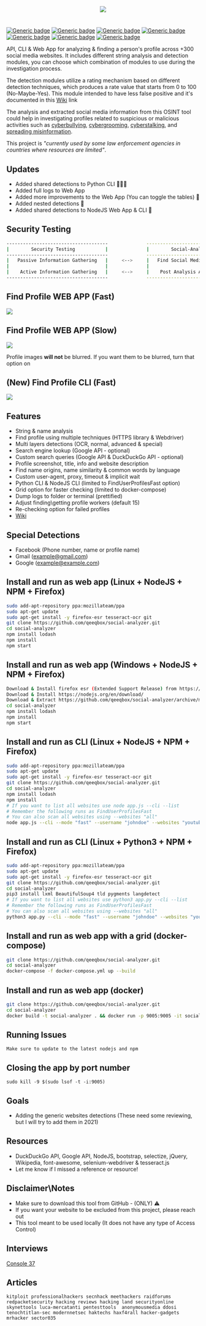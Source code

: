 <p align="center"> <img src="https://raw.githubusercontent.com/qeeqbox/social-analyzer/main/readme/socialanalyzerlogo_.png"></p>

#
[![Generic badge](https://img.shields.io/badge/dynamic/json.svg?url=https://raw.githubusercontent.com/qeeqbox/social-analyzer/main/info&label=version&query=$.version&colorB=blue&style=flat-square)](https://github.com/qeeqbox/social-analyzer/blob/main/info) [![Generic badge](https://img.shields.io/badge/dynamic/json.svg?url=https://raw.githubusercontent.com/qeeqbox/social-analyzer/main/info&label=verified%20sites&query=$.websites&colorB=blue&style=flat-square)](https://github.com/qeeqbox/social-analyzer/blob/main/info) [![Generic badge](https://img.shields.io/badge/dynamic/json.svg?url=https://raw.githubusercontent.com/qeeqbox/social-analyzer/main/info&label=verified%20detections&query=$.detections&colorB=blue&style=flat-square)](https://github.com/qeeqbox/social-analyzer/blob/main/info) [![Generic badge](https://img.shields.io/badge/dynamic/json.svg?url=https://raw.githubusercontent.com/qeeqbox/social-analyzer/main/info&label=build&query=$.build&colorB=green&style=flat-square)](https://github.com/qeeqbox/social-analyzer/blob/main/info) [![Generic badge](https://img.shields.io/badge/dynamic/json.svg?url=https://raw.githubusercontent.com/qeeqbox/social-analyzer/main/info&label=test&query=$.test&colorB=green&style=flat-square)](https://github.com/qeeqbox/social-analyzer/blob/main/info) [![Generic badge](https://img.shields.io/badge/dynamic/json.svg?url=https://raw.githubusercontent.com/qeeqbox/social-analyzer/main/info&label=docker&query=$.docker&colorB=green&style=flat-square)](https://github.com/qeeqbox/social-analyzer/blob/main/info) [![Generic badge](https://img.shields.io/static/v1?label=%F0%9F%91%8D&message=!&color=yellow&style=flat-square)](https://github.com/qeeqbox/social-analyzer/stargazers)

API, CLI & Web App for analyzing & finding a person's profile across +300 social media websites. It includes different string analysis and detection modules, you can choose which combination of modules to use during the investigation process.

The detection modules utilize a rating mechanism based on different detection techniques, which produces a rate value that starts from 0 to 100 (No-Maybe-Yes). This module intended to have less false positive and it's documented in this [Wiki](https://github.com/qeeqbox/social-analyzer/wiki) link

The analysis and extracted social media information from this OSINT tool could help in investigating profiles related to suspicious or malicious activities such as [cyberbullying](https://en.wikipedia.org/wiki/Wikipedia:Cyberbullying), [cybergrooming](https://de.wikipedia.org/wiki/Cyber-Grooming), [cyberstalking](https://en.wikipedia.org/wiki/Cyberstalking), and [spreading misinformation](https://en.wikipedia.org/wiki/Misinformation).

This project is *"currently used by some law enforcement agencies in countries where resources are limited"*.

## Updates
* Added shared detections to Python CLI 👏👏👏
* Added full logs to Web App
* Added more improvements to the Web App (You can toggle the tables) 👏
* Added nested detections 👏
* Added shared detections to NodeJS Web App & CLI 👏

## Security Testing

```bash
-------------------------------------              ---------------------------------
|        Security Testing           |              |        Social-Analyzer        |
-------------------------------------              ---------------------------------
|   Passive Information Gathering   |     <-->     |   Find Social Media Profiles  |
|                                   |              |                               |
|    Active Information Gathering   |     <-->     |    Post Analysis Activities   |
-------------------------------------              ---------------------------------
```

## Find Profile WEB APP (Fast)
<img src="https://raw.githubusercontent.com/qeeqbox/social-analyzer/main/readme/intro_fast.gif" style="max-width:768px"/>

## Find Profile WEB APP (Slow)
<img src="https://raw.githubusercontent.com/qeeqbox/social-analyzer/main/readme/intro_slow.gif" style="max-width:768px"/>

Profile images **will not** be blurred. If you want them to be blurred, turn that option on

## (New) Find Profile CLI (Fast)
<img src="https://raw.githubusercontent.com/qeeqbox/social-analyzer/main/readme/cli.gif" style="max-width:768px"/>

## Features
- String & name analysis
- Find profile using multiple techniques (HTTPS library & Webdriver)
- Multi layers detections (OCR, normal, advanced & special)
- Search engine lookup (Google API - optional)
- Custom search queries (Google API & DuckDuckGo API - optional)
- Profile screenshot, title, info and website description
- Find name origins, name similarity & common words by language
- Custom user-agent, proxy, timeout & implicit wait
- Python CLI & NodeJS CLI (limited to FindUserProfilesFast option)
- Grid option for faster checking (limited to docker-compose)
- Dump logs to folder or terminal (prettified)
- Adjust finding\getting profile workers (default 15)
- Re-checking option for failed profiles
- [Wiki](https://github.com/qeeqbox/social-analyzer/wiki)

## Special Detections
- Facebook (Phone number, name or profile name)
- Gmail (example@gmail.com)
- Google (example@example.com)

## Install and run as web app (Linux + NodeJS + NPM + Firefox)
```bash
sudo add-apt-repository ppa:mozillateam/ppa
sudo apt-get update
sudo apt-get install -y firefox-esr tesseract-ocr git
git clone https://github.com/qeeqbox/social-analyzer.git
cd social-analyzer
npm install lodash
npm install
npm start
```

## Install and run as web app (Windows + NodeJS + NPM + Firefox)
```bash
Download & Install firefox esr (Extended Support Release) from https://www.mozilla.org/en-US/firefox/enterprise/#download
Download & Install https://nodejs.org/en/download/
Download & Extract https://github.com/qeeqbox/social-analyzer/archive/main.zip
cd social-analyzer
npm install lodash
npm install
npm start
```

## Install and run as CLI (Linux + NodeJS + NPM + Firefox)
```bash
sudo add-apt-repository ppa:mozillateam/ppa
sudo apt-get update
sudo apt-get install -y firefox-esr tesseract-ocr git
git clone https://github.com/qeeqbox/social-analyzer.git
cd social-analyzer
npm install lodash
npm install
# If you want to list all websites use node app.js --cli --list
# Remember the following runs as FindUserProfilesFast
# You can also scan all websites using --websites "all"
node app.js --cli --mode "fast" --username "johndoe" --websites "youtube pinterest tumblr" --output "pretty"
```

## Install and run as CLI (Linux + Python3 + NPM + Firefox)
```bash
sudo add-apt-repository ppa:mozillateam/ppa
sudo apt-get update
sudo apt-get install -y firefox-esr tesseract-ocr git
git clone https://github.com/qeeqbox/social-analyzer.git
cd social-analyzer
pip3 install lxml BeautifulSoup4 tld pygments langdetect
# If you want to list all websites use python3 app.py --cli --list
# Remember the following runs as FindUserProfilesFast
# You can also scan all websites using --websites "all"
python3 app.py --cli --mode "fast" --username "johndoe" --websites "youtube pinterest tumblr" --output "pretty"
```

## Install and run as web app with a grid (docker-compose)
```bash
git clone https://github.com/qeeqbox/social-analyzer.git
cd social-analyzer
docker-compose -f docker-compose.yml up --build
```

## Install and run as web app (docker)
```bash
git clone https://github.com/qeeqbox/social-analyzer.git
cd social-analyzer
docker build -t social-analyzer . && docker run -p 9005:9005 -it social-analyzer
```

## Running Issues
```
Make sure to update to the latest nodejs and npm
```

## Closing the app by port number
```
sudo kill -9 $(sudo lsof -t -i:9005)
```

## Goals
- Adding the generic websites detections (These need some reviewing, but I will try to add them in 2021)

## Resources
- DuckDuckGo API, Google API, NodeJS, bootstrap, selectize, jQuery, Wikipedia, font-awesome, selenium-webdriver & tesseract.js
- Let me know if I missed a reference or resource!

## Disclaimer\Notes
- Make sure to download this tool from GitHub - (ONLY) ⚠️
- If you want your website to be excluded from this project, please reach out
- This tool meant to be used locally (It does not have any type of Access Control)

## Interviews
[Console 37](https://console.substack.com/p/console-37)

## Articles
`kitploit professionalhackers secnhack meethackers raidforums redpacketsecurity hacking reviews hacking land securityonline skynettools luca-mercatanti pentesttools  anonymousmedia ddosi tenochtitlan-sec modernnetsec haktechs haxf4rall hacker-gadgets mrhacker sector035`
